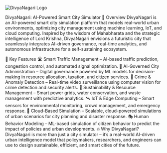 ![DivyaNagari Logo](https://github.com/Shrutakeerti/DivyaNagari/blob/main/Essentials/DALL%C2%B7E%202025-02-16%2016.06.59%20-%20A%20futuristic%20city%20skyline%20with%20AI-powered%20infrastructure%2C%20featuring%20smart%20traffic%20systems%2C%20drone%20monitoring%2C%20and%20a%20digital%20governance%20hub.%20The%20city%20sh.webp)



DivyaNagari: AI-Powered Smart City Simulator
🌆 Overview
DivyaNagari is an AI-powered smart city simulation platform that models real-world urban environments, optimizing city management using machine learning, IoT, and cloud computing. Inspired by the wisdom of Mahabharata and the strategic intelligence of Lord Krishna, DivyaNagari envisions a futuristic city that seamlessly integrates AI-driven governance, real-time analytics, and autonomous infrastructure for a self-sustaining ecosystem.

🚀 Key Features
🛣️ Smart Traffic Management – AI-based traffic prediction, congestion control, and automated signal optimization.
🏢 AI-Governed City Administration – Digital governance powered by ML models for decision-making in resource allocation, taxation, and citizen services.
🚓 Crime & Anomaly Detection – Real-time video surveillance using computer vision for crime detection and security alerts.
🌱 Sustainability & Resource Management – Smart power grids, water conservation, and waste management with predictive analytics.
🛰️ IoT & Edge Computing – Smart sensors for environmental monitoring, crowd management, and emergency response.
📡 Cloud-Based Simulation – Scalable, cloud-powered simulations of urban scenarios for city planning and disaster response.
🎭 Human Behavior Modeling – ML-based simulation of citizen behavior to predict the impact of policies and urban developments.
🔥 Why DivyaNagari?
DivyaNagari is more than just a city simulator – it’s a real-world AI-driven urban intelligence model that policymakers, researchers, and engineers can use to design sustainable, efficient, and smart cities of the future.












